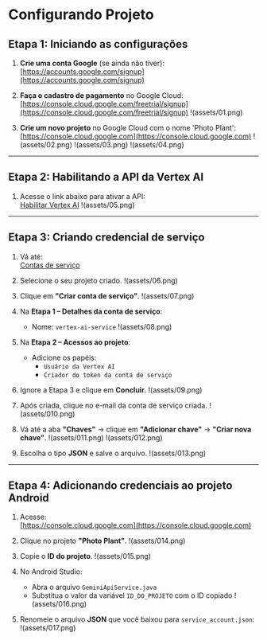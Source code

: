 # Configurando Projeto

## Etapa 1: Iniciando as configurações

1. **Crie uma conta Google** (se ainda não tiver):  
   [https://accounts.google.com/signup](https://accounts.google.com/signup)   

2. **Faça o cadastro de pagamento** no Google Cloud:  
   [https://console.cloud.google.com/freetrial/signup](https://console.cloud.google.com/freetrial/signup)
   !(assets/01.png)

3. **Crie um novo projeto** no Google Cloud com o nome 'Photo Plant':  
   [https://console.cloud.google.com](https://console.cloud.google.com)
   !(assets/02.png)
   !(assets/03.png)
   !(assets/04.png)
---

## Etapa 2: Habilitando a API da Vertex AI

1. Acesse o link abaixo para ativar a API:  
   [Habilitar Vertex AI](https://console.cloud.google.com/flows/enableapi?apiid=aiplatform.googleapis.com&hl=pt-br)
   !(assets/05.png)
---

## Etapa 3: Criando credencial de serviço

1. Vá até:  
   [Contas de serviço](https://console.cloud.google.com/iam-admin/serviceaccounts)

2. Selecione o seu projeto criado.
   !(assets/06.png)

3. Clique em **"Criar conta de serviço"**.
   !(assets/07.png)

4. Na **Etapa 1 – Detalhes da conta de serviço**:
   - Nome: `vertex-ai-service`
   !(assets/08.png)

5. Na **Etapa 2 – Acessos ao projeto**:
   - Adicione os papéis:
     - `Usuário da Vertex AI`
     - `Criador do token da conta de serviço`   

6. Ignore a Etapa 3 e clique em **Concluir**.
   !(assets/09.png)

7. Após criada, clique no e-mail da conta de serviço criada.
   !(assets/010.png)

8. Vá até a aba **"Chaves"** → clique em **"Adicionar chave"** → **"Criar nova chave"**.
   !(assets/011.png)
   !(assets/012.png)

9. Escolha o tipo **JSON** e salve o arquivo.
   !(assets/013.png)

---

## Etapa 4: Adicionando credenciais ao projeto Android

1. Acesse:  
   [https://console.cloud.google.com](https://console.cloud.google.com)
   

2. Clique no projeto **"Photo Plant"**.
   !(assets/014.png)

3. Copie o **ID do projeto**.
   !(assets/015.png)

4. No Android Studio:
   - Abra o arquivo `GeminiApiService.java`
   - Substitua o valor da variável `ID_DO_PROJETO` com o ID copiado
   !(assets/016.png)

5. Renomeie o arquivo **JSON** que você baixou para `service_account.json`:  
   !(assets/017.png)